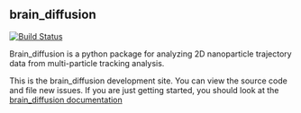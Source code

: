 ## brain_diffusion
[![Build Status](https://travis-ci.org/ccurtis7/brain_diffusion.svg?branch=master)](https://travis-ci.org/ccurtis7/brain_diffusion)

Brain_diffusion is a python package for analyzing 2D nanoparticle trajectory data from multi-particle tracking analysis.

This is the brain_diffusion development site.  You can view the source code and file new issues. If you are just getting started, you should look at the [brain_diffusion documentation](https://ccurtis7.github.io/brain_diffusion/)
